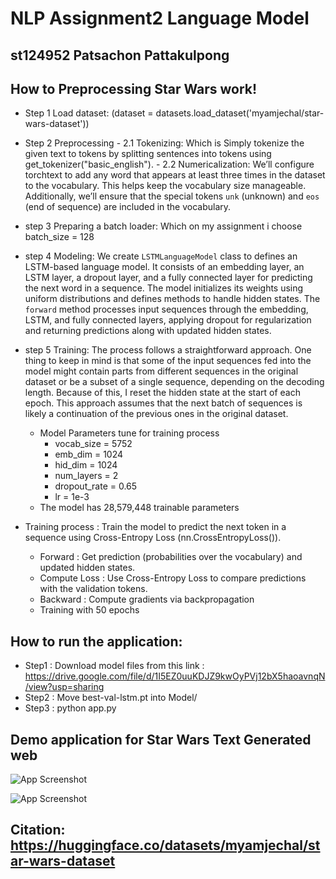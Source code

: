 # NLP Assignment2 Language Model 
## st124952 Patsachon Pattakulpong

## How to Preprocessing Star Wars work! 
- Step 1 Load dataset: (dataset = datasets.load_dataset('myamjechal/star-wars-dataset'))
- Step 2 Preprocessing
        - 2.1 Tokenizing: Which is Simply tokenize the given text to tokens by splitting sentences into tokens using get_tokenizer("basic_english").
        - 2.2 Numericalization: We’ll configure torchtext to add any word that appears at least three times in the dataset to the vocabulary. This helps keep the vocabulary size manageable. Additionally, we’ll ensure that the special tokens `unk` (unknown) and `eos` (end of sequence) are included in the vocabulary.
- step 3 Preparing a batch loader: Which on my assignment i choose batch_size = 128
- step 4 Modeling: We create `LSTMLanguageModel` class to defines an LSTM-based language model. It consists of an embedding layer, an LSTM layer, a dropout layer, and a fully connected layer for predicting the next word in a sequence. The model initializes its weights using uniform distributions and defines methods to handle hidden states. The `forward` method processes input sequences through the embedding, LSTM, and fully connected layers, applying dropout for regularization and returning predictions along with updated hidden states.
- step 5 Training: The process follows a straightforward approach. One thing to keep in mind is that some of the input sequences fed into the model might contain parts from different sequences in the original dataset or be a subset of a single sequence, depending on the decoding length. Because of this, I reset the hidden state at the start of each epoch. This approach assumes that the next batch of sequences is likely a continuation of the previous ones in the original dataset.
  - Model Parameters tune for training process
      - vocab_size = 5752
      - emb_dim = 1024
      - hid_dim = 1024           
      - num_layers = 2
      - dropout_rate = 0.65
      - lr = 1e-3
   - The model has 28,579,448 trainable parameters

- Training process : Train the model to predict the next token in a sequence using Cross-Entropy Loss (nn.CrossEntropyLoss()).
    - Forward : Get prediction (probabilities over the vocabulary) and updated hidden states.
    - Compute Loss : Use Cross-Entropy Loss to compare predictions with the validation tokens.
    - Backward : Compute gradients via backpropagation
    - Training with 50 epochs

## How to run the application:
- Step1 : Download model files from this link : https://drive.google.com/file/d/1I5EZ0uuKDJZ9kwOyPVj12bX5haoavnqN/view?usp=sharing
- Step2 : Move best-val-lstm.pt into Model/
- Step3 : python app.py

## Demo application for Star Wars Text Generated web
![App Screenshot](assets/a2-screenshot.jpg)

![App Screenshot](assets/a2-screenshot2.jpg)

## Citation: https://huggingface.co/datasets/myamjechal/star-wars-dataset

